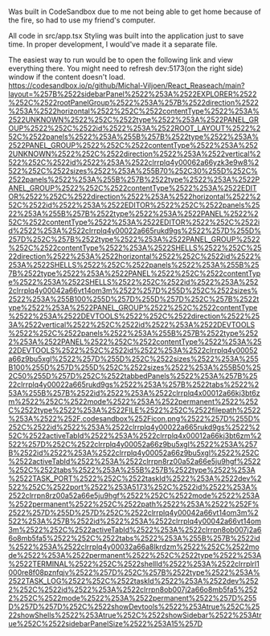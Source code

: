 Was built in CodeSandbox due to me not being able to get home because of the fire, so had to use my friend's computer.

All code in src/app.tsx
Styling was built into the application just to save time. In proper development, I would've made it a separate file.

The easiest way to run would be to open the following link and view everything there. You might need to refresh dev:5173(on the right side)  window if the content doesn't load.
https://codesandbox.io/p/github/Michal-Viljoen/React_Reaseach/main?layout=%257B%2522sidebarPanel%2522%253A%2522EXPLORER%2522%252C%2522rootPanelGroup%2522%253A%257B%2522direction%2522%253A%2522horizontal%2522%252C%2522contentType%2522%253A%2522UNKNOWN%2522%252C%2522type%2522%253A%2522PANEL_GROUP%2522%252C%2522id%2522%253A%2522ROOT_LAYOUT%2522%252C%2522panels%2522%253A%255B%257B%2522type%2522%253A%2522PANEL_GROUP%2522%252C%2522contentType%2522%253A%2522UNKNOWN%2522%252C%2522direction%2522%253A%2522vertical%2522%252C%2522id%2522%253A%2522clrrplq4y00062a66yzk3e9w8%2522%252C%2522sizes%2522%253A%255B70%252C30%255D%252C%2522panels%2522%253A%255B%257B%2522type%2522%253A%2522PANEL_GROUP%2522%252C%2522contentType%2522%253A%2522EDITOR%2522%252C%2522direction%2522%253A%2522horizontal%2522%252C%2522id%2522%253A%2522EDITOR%2522%252C%2522panels%2522%253A%255B%257B%2522type%2522%253A%2522PANEL%2522%252C%2522contentType%2522%253A%2522EDITOR%2522%252C%2522id%2522%253A%2522clrrplq4y00022a665rukd9gs%2522%257D%255D%257D%252C%257B%2522type%2522%253A%2522PANEL_GROUP%2522%252C%2522contentType%2522%253A%2522SHELLS%2522%252C%2522direction%2522%253A%2522horizontal%2522%252C%2522id%2522%253A%2522SHELLS%2522%252C%2522panels%2522%253A%255B%257B%2522type%2522%253A%2522PANEL%2522%252C%2522contentType%2522%253A%2522SHELLS%2522%252C%2522id%2522%253A%2522clrrplq4y00042a66vt14om3m%2522%257D%255D%252C%2522sizes%2522%253A%255B100%255D%257D%255D%257D%252C%257B%2522type%2522%253A%2522PANEL_GROUP%2522%252C%2522contentType%2522%253A%2522DEVTOOLS%2522%252C%2522direction%2522%253A%2522vertical%2522%252C%2522id%2522%253A%2522DEVTOOLS%2522%252C%2522panels%2522%253A%255B%257B%2522type%2522%253A%2522PANEL%2522%252C%2522contentType%2522%253A%2522DEVTOOLS%2522%252C%2522id%2522%253A%2522clrrplq4y00052a66z9bu5xgl%2522%257D%255D%252C%2522sizes%2522%253A%255B100%255D%257D%255D%252C%2522sizes%2522%253A%255B50%252C50%255D%257D%252C%2522tabbedPanels%2522%253A%257B%2522clrrplq4y00022a665rukd9gs%2522%253A%257B%2522tabs%2522%253A%255B%257B%2522id%2522%253A%2522clrrplq4x00012a66kj3bt6zm%2522%252C%2522mode%2522%253A%2522permanent%2522%252C%2522type%2522%253A%2522FILE%2522%252C%2522filepath%2522%253A%2522%252F.codesandbox%252Ficon.png%2522%257D%255D%252C%2522id%2522%253A%2522clrrplq4y00022a665rukd9gs%2522%252C%2522activeTabId%2522%253A%2522clrrplq4x00012a66kj3bt6zm%2522%257D%252C%2522clrrplq4y00052a66z9bu5xgl%2522%253A%257B%2522id%2522%253A%2522clrrplq4y00052a66z9bu5xgl%2522%252C%2522activeTabId%2522%253A%2522clrrpn8rz00a52a66e5ju9hgf%2522%252C%2522tabs%2522%253A%255B%257B%2522type%2522%253A%2522TASK_PORT%2522%252C%2522taskId%2522%253A%2522dev%2522%252C%2522port%2522%253A5173%252C%2522id%2522%253A%2522clrrpn8rz00a52a66e5ju9hgf%2522%252C%2522mode%2522%253A%2522permanent%2522%252C%2522path%2522%253A%2522%252F%2522%257D%255D%257D%252C%2522clrrplq4y00042a66vt14om3m%2522%253A%257B%2522id%2522%253A%2522clrrplq4y00042a66vt14om3m%2522%252C%2522activeTabId%2522%253A%2522clrrpn8ob007j2a66o8mb5fa5%2522%252C%2522tabs%2522%253A%255B%257B%2522id%2522%253A%2522clrrplq4y00032a66a8lkrdzm%2522%252C%2522mode%2522%253A%2522permanent%2522%252C%2522type%2522%253A%2522TERMINAL%2522%252C%2522shellId%2522%253A%2522clrrplrl1000re8f08pznfqjv%2522%257D%252C%257B%2522type%2522%253A%2522TASK_LOG%2522%252C%2522taskId%2522%253A%2522dev%2522%252C%2522id%2522%253A%2522clrrpn8ob007j2a66o8mb5fa5%2522%252C%2522mode%2522%253A%2522permanent%2522%257D%255D%257D%257D%252C%2522showDevtools%2522%253Atrue%252C%2522showShells%2522%253Atrue%252C%2522showSidebar%2522%253Atrue%252C%2522sidebarPanelSize%2522%253A15%257D
